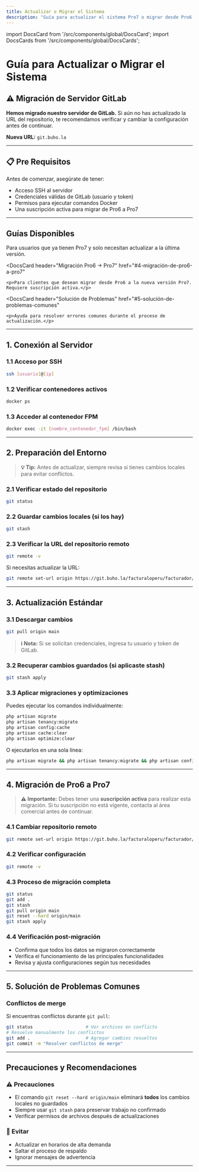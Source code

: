 ```yaml
---
title: Actualizar o Migrar el Sistema
description: "Guía para actualizar el sistema Pro7 o migrar desde Pro6."
---
```


import DocsCard from '/src/components/global/DocsCard';
import DocsCards from '/src/components/global/DocsCards';

# Guía para Actualizar o Migrar el Sistema

## ⚠️ Migración de Servidor GitLab

**Hemos migrado nuestro servidor de GitLab.** Si aún no has actualizado la URL del repositorio, te recomendamos verificar y cambiar la configuración antes de continuar.

**Nueva URL:** `git.buho.la`

---

## 📋 Pre Requisitos

Antes de comenzar, asegúrate de tener:
- Acceso SSH al servidor
- Credenciales válidas de GitLab (usuario y token)
- Permisos para ejecutar comandos Docker
- Una suscripción activa para migrar de Pro6 a Pro7

---

## Guías Disponibles

<DocsCards>
  <DocsCard 
    header="Actualización Estándar"
    href="#3-actualización-estándar"
  >
    <p>Para usuarios que ya tienen Pro7 y solo necesitan actualizar a la última versión.</p>
  </DocsCard>

  <DocsCard
    header="Migración Pro6 → Pro7"
    href="#4-migración-de-pro6-a-pro7"
  >
    <p>Para clientes que desean migrar desde Pro6 a la nueva versión Pro7. Requiere suscripción activa.</p>
  </DocsCard>

  <DocsCard 
    header="Solución de Problemas"
    href="#5-solución-de-problemas-comunes"
  >
    <p>Ayuda para resolver errores comunes durante el proceso de actualización.</p>
  </DocsCard>
</DocsCards>

---

## 1. Conexión al Servidor

### 1.1 Acceso por SSH
```bash
ssh [usuario]@[ip]
```

### 1.2 Verificar contenedores activos
```bash
docker ps
```

### 1.3 Acceder al contenedor FPM
```bash
docker exec -it [nombre_contenedor_fpm] /bin/bash
```

---

## 2. Preparación del Entorno

> **💡 Tip:** Antes de actualizar, siempre revisa si tienes cambios locales para evitar conflictos.

### 2.1 Verificar estado del repositorio
```bash
git status
```

### 2.2 Guardar cambios locales (si los hay)
```bash
git stash
```

### 2.3 Verificar la URL del repositorio remoto
```bash
git remote -v
```

Si necesitas actualizar la URL:
```bash
git remote set-url origin https://git.buho.la/facturaloperu/facturador/pro7.git
```

---

## 3. Actualización Estándar

### 3.1 Descargar cambios
```bash
git pull origin main
```

> **ℹ️ Nota:** Si se solicitan credenciales, ingresa tu usuario y token de GitLab.

### 3.2 Recuperar cambios guardados (si aplicaste stash)
```bash
git stash apply
```

### 3.3 Aplicar migraciones y optimizaciones
Puedes ejecutar los comandos individualmente:
```bash
php artisan migrate
php artisan tenancy:migrate
php artisan config:cache
php artisan cache:clear
php artisan optimize:clear
```

O ejecutarlos en una sola línea:
```bash
php artisan migrate && php artisan tenancy:migrate && php artisan config:cache && php artisan cache:clear && php artisan optimize:clear
```

---

## 4. Migración de Pro6 a Pro7

> **⚠️ Importante:** Debes tener una **suscripción activa** para realizar esta migración. Si tu suscripción no está vigente, contacta al área comercial antes de continuar.

### 4.1 Cambiar repositorio remoto
```bash
git remote set-url origin https://git.buho.la/facturaloperu/facturador/pro7.git
```

### 4.2 Verificar configuración
```bash
git remote -v
```

### 4.3 Proceso de migración completa
```bash
git status
git add .
git stash
git pull origin main
git reset --hard origin/main
git stash apply
```

### 4.4 Verificación post-migración
- Confirma que todos los datos se migraron correctamente
- Verifica el funcionamiento de las principales funcionalidades
- Revisa y ajusta configuraciones según tus necesidades

---

## 5. Solución de Problemas Comunes

### Conflictos de merge
Si encuentras conflictos durante `git pull`:
```bash
git status                    # Ver archivos en conflicto
# Resuelve manualmente los conflictos
git add .                     # Agregar cambios resueltos
git commit -m "Resolver conflictos de merge"
```

---

## Precauciones y Recomendaciones

### ⚠️ Precauciones
- El comando `git reset --hard origin/main` eliminará **todos** los cambios locales no guardados
- Siempre usar `git stash` para preservar trabajo no confirmado
- Verificar permisos de archivos después de actualizaciones

### 🚫 Evitar
- Actualizar en horarios de alta demanda
- Saltar el proceso de respaldo
- Ignorar mensajes de advertencia

---

